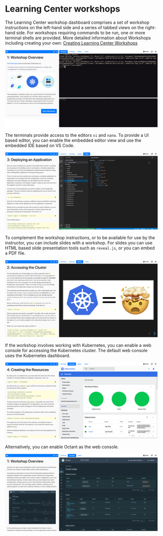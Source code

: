 # Learning Center workshops

The Learning Center workshop dashboard comprises a set of workshop instructions on the left-hand side and a series of
tabbed views on the right-hand side. For workshops requiring commands to be run, one or more terminal shells are provided.
More detailed information about Workshops including creating your own: [Creating Learning Center Workshops](../workshop-content/about.md)

![Screenshot of dashboard terminal](images/dashboard-terminal.png)

The terminals provide access to the editors ``vi`` and ``nano``. To provide a UI based editor, you can
enable the embedded editor view and use the embedded IDE based on VS Code.

![Screenshot of dashboard editor](images/dashboard-editor.png)

To complement the workshop instructions, or to be available for use by the instructor, you can include slides with a
workshop. For slides you can use HTML based slide presentation tools such as ``reveal.js``, or you can embed a PDF file.

![Screenshot of dashboard slides](images/dashboard-slides.png)

If the workshop involves working with Kubernetes, you can enable a web console for accessing the Kubernetes cluster.
The default web console uses the Kubernetes dashboard.

![Screenshot of dashboard console kubernetes](images/dashboard-console-kubernetes.png)

Alternatively, you can enable Octant as the web console.

![Screenshot of dashboard console octant](images/dashboard-console-octant.png)
